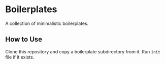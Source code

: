 # Boilerplates
A collection of minimalistic boilerplates.

## How to Use
Clone this repository and copy a boilerplate subdirectory from it. Run `init` file if it exists.
